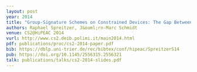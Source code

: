 ```yaml
---
layout: post
year: 2014
title: "Group-Signature Schemes on Constrained Devices: The Gap Between Theory and Practice"
authors: Raphael Spreitzer, J&ouml;rn-Marc Schmidt
venue: CS2@HiPEAC 2014
vurl: http://www.cs2.deib.polimi.it/main2014.html
pdf: publications/proc/cs2-2014-paper.pdf
bib: https://dblp.uni-trier.de/rec/bibtex/conf/hipeac/SpreitzerS14
pub: https://doi.org/10.1145/2556315.2556321
talk: publications/talks/cs2-2014-slides.pdf
---
```


